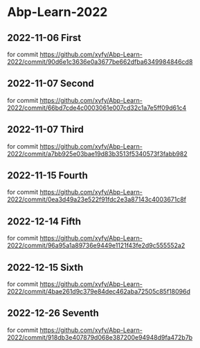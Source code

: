 # Abp-Learn-2022

## 2022-11-06 First

for commit <https://github.com/xyfy/Abp-Learn-2022/commit/90d6e1c3636e0a3677be662dfba6349984846cd8>

## 2022-11-07 Second

for commit <https://github.com/xyfy/Abp-Learn-2022/commit/66bd7cde4c0003061e007cd32c1a7e5ff09d61c4>

## 2022-11-07 Third

for commit <https://github.com/xyfy/Abp-Learn-2022/commit/a7bb925e03bae19d83b3513f5340573f3fabb982>

## 2022-11-15 Fourth

for commit <https://github.com/xyfy/Abp-Learn-2022/commit/0ea3d49a23e522f91fdc2e3a87143c4003671c8f>

## 2022-12-14 Fifth

for commit <https://github.com/xyfy/Abp-Learn-2022/commit/96a95a1a89736e9449e1121f43fe2d9c555552a2>

## 2022-12-15 Sixth

for commit <https://github.com/xyfy/Abp-Learn-2022/commit/4bae261d9c379e84dec462aba72505c85f18096d>

## 2022-12-26 Seventh

for commit <https://github.com/xyfy/Abp-Learn-2022/commit/918db3e407879d068e387200e94948d9fa472b7b>
